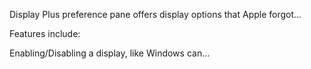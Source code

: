 Display Plus preference pane offers display options that Apple forgot...

Features include:

Enabling/Disabling a display, like Windows can...